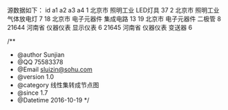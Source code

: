 源数据如下：
id	a1	a2	a3	a4
1	北京市	照明工业	LED灯具	37
2	北京市	照明工业	气体放电灯	7
18	北京市	电子元器件	集成电路	13
19	北京市	电子元器件	二极管	8
21644	河南省	仪器仪表	显示仪表	6
21645	河南省	仪器仪表	变送器	6







/**
 * @author Sunjian
 * @QQ 75583378
 * @Email sluizin@sohu.com
 * @version 1.0
 * @category 线性集转成节点图
 * @since 1.7
 * @Datetime 2016-10-19
 */